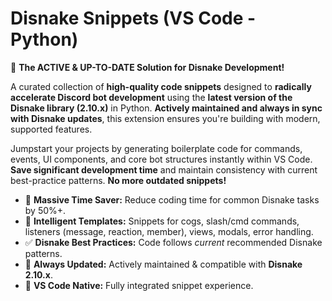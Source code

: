 # Disnake Snippets (VS Code - Python)

🚀 **The ACTIVE & UP-TO-DATE Solution for Disnake Development!**

A curated collection of **high-quality code snippets** designed to **radically accelerate Discord bot development** using the **latest version of the Disnake library (2.10.x)** in Python. **Actively maintained and always in sync with Disnake updates**, this extension ensures you're building with modern, supported features.

Jumpstart your projects by generating boilerplate code for commands, events, UI components, and core bot structures instantly within VS Code. **Save significant development time** and maintain consistency with current best-practice patterns. **No more outdated snippets!**

* 🚀 **Massive Time Saver:** Reduce coding time for common Disnake tasks by 50%+.
* 🧠 **Intelligent Templates:** Snippets for cogs, slash/cmd commands, listeners (message, reaction, member), views, modals, error handling.
* ✅ **Disnake Best Practices:** Code follows *current* recommended Disnake patterns.
* 🔄 **Always Updated:** Actively maintained & compatible with **Disnake 2.10.x**.
* 🔌 **VS Code Native:** Fully integrated snippet experience.
